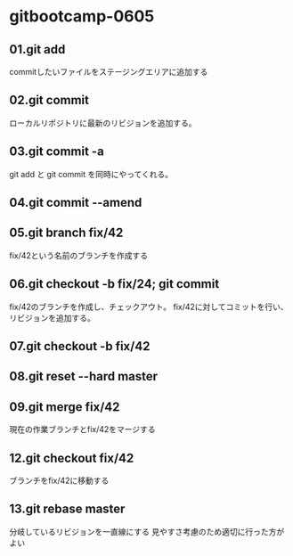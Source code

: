 # gitbootcamp-0605

## 01.git add


commitしたいファイルをステージングエリアに追加する

## 02.git commit
ローカルリポジトリに最新のリビジョンを追加する。

## 03.git commit -a
git add と git commit を同時にやってくれる。

## 04.git commit --amend

## 05.git branch fix/42
fix/42という名前のブランチを作成する

## 06.git checkout -b fix/24; git commit
fix/42のブランチを作成し、チェックアウト。
fix/42に対してコミットを行い、リビジョンを追加する。

## 07.git checkout -b fix/42

## 08.git reset --hard master

## 09.git merge fix/42
現在の作業ブランチとfix/42をマージする

## 12.git checkout fix/42
ブランチをfix/42に移動する

## 13.git rebase master
分岐しているリビジョンを一直線にする
見やすさ考慮のため適切に行った方がよい

